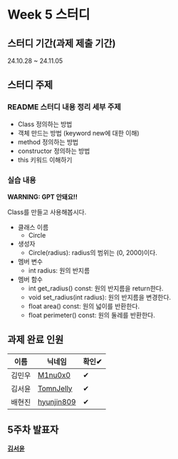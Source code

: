 # Week 5 스터디
## 스터디 기간(과제 제출 기간)
24.10.28 ~ 24.11.05

## 스터디 주제
### README 스터디 내용 정리 세부 주제
- Class 정의하는 방법
- 객체 만드는 방법 (keyword new에 대한 이해)
- method 정의하는 방법
- constructor 정의하는 방법
- this 키워드 이해하기

### 실습 내용
**WARNING: GPT 안돼요!!**

Class를 만들고 사용해봅시다.
- 클래스 이름
  - Circle
- 생성자
  - Circle(radius): radius의 범위는 (0, 2000)이다.
- 멤버 변수
  - int radius: 원의 반지름
- 멤버 함수
  - int get_radius() const: 원의 반지름을 return한다.
  - void set_radius(int radius): 원의 반지름을 변경한다.
  - float area() const: 원의 넓이를 반환한다.
  - float perimeter() const: 원의 둘레를 반환한다.

## 과제 완료 인원
|이름|닉네임|확인✔|
|---|------|----|
|김민우|[M1nu0x0](https://github.com/M1nu0x0)|✔|
|김서윤|[TomnJelly](https://github.com/TomnJelly)|✔|
|배현진|[hyunjin809](https://github.com/hyunjin809)|✔|

## 5주차 발표자
**[김서윤](https://github.com/TomnJelly)**
